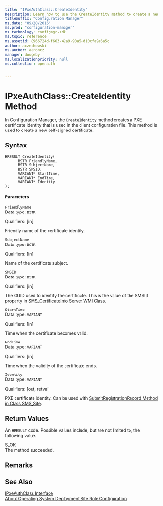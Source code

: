 ```yaml
---
title: "IPxeAuthClass::CreateIdentity"
Description: Learn how to use the CreateIdentity method to create a new self-signed certificate.
titleSuffix: "Configuration Manager"
ms.date: "09/20/2016"
ms.prod: "configuration-manager"
ms.technology: configmgr-sdk
ms.topic: reference
ms.assetid: 8966724d-f663-42a9-98a5-d10cfa9a6a5c
author: aczechowski
ms.author: aaroncz
manager: dougeby
ms.localizationpriority: null
ms.collection: openauth


---
```

# IPxeAuthClass::CreateIdentity Method
In Configuration Manager, the `CreateIdentity` method creates a PXE certificate identity that is used in the client configuration file. This method is used to create a new self-signed certificate.  

## Syntax  

```  
HRESULT CreateIdentity(  
      BSTR FriendlyName,  
      BSTR SubjectName,  
      BSTR SMSID,  
      VARIANT* StartTime,  
      VARIANT* EndTime,  
      VARIANT* Identity  
);  
```  

#### Parameters  
 `FriendlyName`  
 Data type: `BSTR`  

 Qualifiers: [in]  

 Friendly name of the certificate identity.  

 `SubjectName`  
 Data type: `BSTR`  

 Qualifiers: [in]  

 Name of the certificate subject.  

 `SMSID`  
 Data type: `BSTR`  

 Qualifiers: [in]  

 The GUID used to identify the certificate. This is the value of the SMSID property in [SMS_CertificateInfo Server WMI Class](../../../../../develop/reference/osd/sms_certificateinfo-server-wmi-class.md).  

 `StartTime`  
 Data type: `VARIANT`  

 Qualifiers: [in]  

 Time when the certificate becomes valid.  

 `EndTime`  
 Data type: `VARIANT`  

 Qualifiers: [in]  

 Time when the validity of the certificate ends.  

 `Identity`  
 Data type: `VARIANT`  

 Qualifiers: [out, retval]  

 PXE certificate identity. Can be used with [SubmitRegistrationRecord Method in Class SMS_Site](../../../../../develop/reference/core/servers/configure/submitregistrationrecord-method-in-class-sms_site.md).  

## Return Values  
 An `HRESULT` code. Possible values include, but are not limited to, the following value.  

 S_OK  
 The method succeeded.  

## Remarks  

## See Also  
 [IPxeAuthClass Interface](../../../../../develop/reference/core/clients/client-classes/ipxeauthclass-interface.md)   
 [About Operating System Deployment Site Role Configuration](../../../../../develop/osd/about-operating-system-deployment-site-role-configuration.md)
